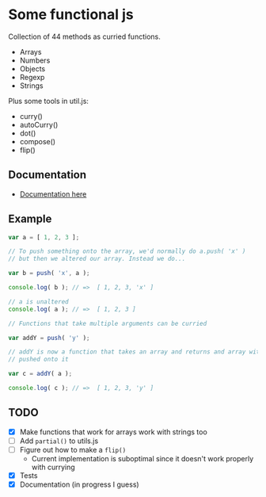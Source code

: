 # Some functional js

Collection of 44 methods as curried functions.
* Arrays
* Numbers
* Objects
* Regexp
* Strings

Plus some tools in util.js:
* curry()
* autoCurry()
* dot()
* compose()
* flip()

## Documentation
* [Documentation here](http://casperin.github.io/functional-js/)


## Example

```javascript
var a = [ 1, 2, 3 ];

// To push something onto the array, we'd normally do a.push( 'x' )
// but then we altered our array. Instead we do...

var b = push( 'x', a );

console.log( b ); // =>  [ 1, 2, 3, 'x' ]

// a is unaltered
console.log( a ); // =>  [ 1, 2, 3 ]

// Functions that take multiple arguments can be curried

var addY = push( 'y' );

// addY is now a function that takes an array and returns and array with 'y'
// pushed onto it

var c = addY( a );

console.log( c ); // =>  [ 1, 2, 3, 'y' ]
```

## TODO
* [x] Make functions that work for arrays work with strings too
* [ ] Add `partial()` to utils.js
* [ ] Figure out how to make a `flip()`
  * Current implementation is suboptimal since it doesn't work properly with currying
* [x] Tests
* [x] Documentation (in progress I guess)
